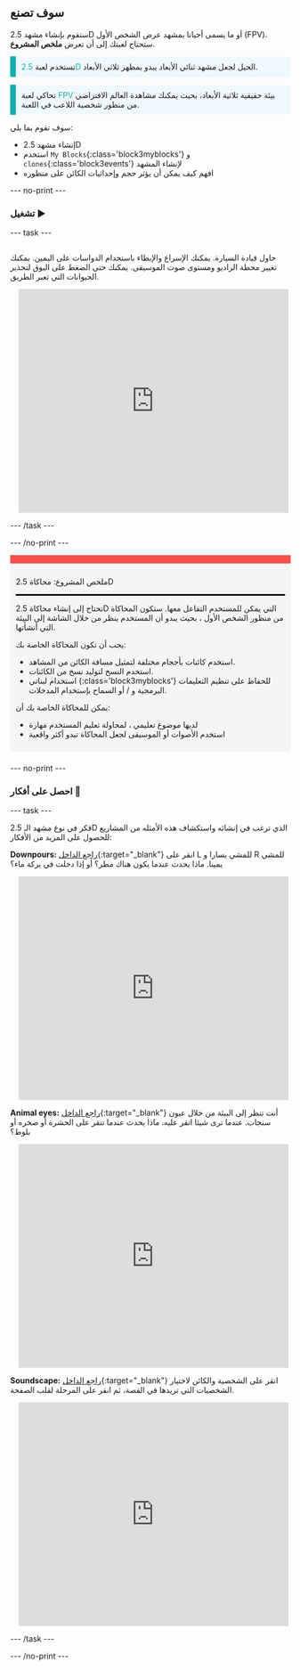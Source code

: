 ## سوف تصنع

ستقوم بإنشاء مشهد 2.5D أو ما يسمى أحيانا بمشهد عرض الشخص الأول (FPV). ستحتاج لعبتك إلى أن تعرض **ملخص المشروع**.

<p style="border-left: solid; border-width:10px; border-color: #0faeb0; background-color: aliceblue; padding: 10px;">
تستخدم لعبة <span style="color: #0faeb0"> 2.5D </span> الحيل لجعل مشهد ثنائي الأبعاد يبدو بمظهر ثلاثي الأبعاد.
</p>

<p style="border-left: solid; border-width:10px; border-color: #0faeb0; background-color: aliceblue; padding: 10px;">
تحاكي لعبة <span style="color: #0faeb0"> FPV </span> بيئة حقيقية ثلاثية الأبعاد، بحيث يمكنك مشاهدة العالم الافتراضي من منظور شخصية اللاعب في اللعبة.
</p>

سوف تقوم بما يلي:
+ إنشاء مشهد 2.5D
+ استخدم `My Blocks`{:class='block3myblocks'} و `clones`{:class='block3events'} لإنشاء المشهد
+ افهم كيف يمكن أن يؤثر حجم وإحداثيات الكائن على منظوره

--- no-print ---

### تشغيل ▶️

--- task ---

<div style="display: flex; flex-wrap: wrap">
<div style="flex-basis: 200px; flex-grow: 1">

حاول قيادة السيارة. يمكنك الإسراع والإبطاء باستخدام الدواسات على اليمين. يمكنك تغيير محطة الراديو ومستوى صوت الموسيقى. يمكنك حتى الضغط على البوق لتحذير الحيوانات التي تعبر الطريق.

</div>
<div class="scratch-preview" style="margin-left: 15px;">
 <iframe src="https://scratch.mit.edu/projects/548228231/embed" allowtransparency="true" width="485" height="402" frameborder="0" scrolling="no" allowfullscreen></iframe>
</div>
</div>

--- /task ---

--- /no-print ---

<div style="border-top: 15px solid #f3524f; background-color: whitesmoke; margin-bottom: 20px; padding: 10px;">

ملخص المشروع: محاكاة 2.5D 
<hr style="border-top: 2px solid black;"> 
تحتاج إلى إنشاء محاكاة 2.5D التي يمكن للمستخدم التفاعل معها. ستكون المحاكاة من منظور الشخص الأول ، بحيث يبدو أن المستخدم ينظر من خلال الشاشة إلى البيئة التي أنشأتها.

يجب أن تكون المحاكاة الخاصة بك: 
+ استخدم كائنات بأحجام مختلفة لتمثيل مسافة الكائن من المشاهد.
+ استخدم النسخ لتوليد نسخ من الكائنات.
+ استخدام لبناتي {:class='block3myblocks'} للحفاظ على تنظيم التعليمات البرمجية و / أو السماح بإستخدام المدخلات.

يمكن للمحاكاة الخاصة بك أن: 
+ لديها موضوع تعليمي ، لمحاولة تعليم المستخدم مهارة
+ استخدم الأصوات أو الموسيقى لجعل المحاكاة تبدو أكثر واقعية
</div>

--- no-print ---

### احصل على أفكار 💭

--- task ---

فكر في نوع مشهد الـ 2.5D الذي ترغب في إنشائه واستكشاف هذه الأمثله من المشاريع للحصول على المزيد من الأفكار:

**Downpours:** [راجع الداخل](https://scratch.mit.edu/projects/555933656/editor){:target="_blank"}
انقر على L للمشي يسارا و R للمشي يمينا.
ماذا يحدث عندما يكون هناك مطر؟ أو إذا دخلت في بركة ماء؟
<div class="scratch-preview" style="margin-left: 15px;">
  <iframe allowtransparency="true" width="485" height="402" src="https://scratch.mit.edu/projects/embed/555933656/?autostart=false" frameborder="0"></iframe>
</div>

**Animal eyes:** [راجع الداخل](https://scratch.mit.edu/projects/553701588/editor){:target="_blank"}
أنت تنظر إلى البيئة من خلال عيون سنجاب. عندما ترى شيئا انقر عليه. ماذا يحدث عندما تنقر على الحشرة أو صخره أو بلوط؟
<div class="scratch-preview" style="margin-left: 15px;">
 <iframe src="https://scratch.mit.edu/projects/553701588/embed" allowtransparency="true" width="485" height="402" frameborder="0" scrolling="no" allowfullscreen></iframe>
 </div>

**Soundscape:** [راجع الداخل](https://scratch.mit.edu/projects/555933631/editor){:target="_blank"}
انقر على الشخصية والكائن لاختيار الشخصيات التي تريدها في القصة، ثم انقر على المرحلة لقلب الصفحة.
<div class="scratch-preview" style="margin-left: 15px;">
  <iframe allowtransparency="true" width="485" height="402" src="https://scratch.mit.edu/projects/embed/555933631/?autostart=false" frameborder="0"></iframe>
</div>

--- /task ---

--- /no-print ---



